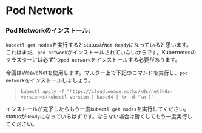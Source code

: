 # Pod Network
### Pod Networkのインストール:
`kubectl get nodes`を実行するとstatusが`Not Ready`になっていると思います。これはまだ、`pod network`がインストールされていないからです。Kubernetesのクラスターには必ず1つ`pod network`をインストールする必要があります。

今回はWeaveNetを使用します。マスター上で下記のコマンドを実行し、`pod network`をインストールしましょう。
> `kubectl apply -f "https://cloud.weave.works/k8s/net?k8s-version=$(kubectl version | base64 | tr -d '\n')"`

インストールが完了したらもう一度`kubectl get nodes`を実行してください。  
statusが`Ready`になっているはずです。ならない場合は暫くしてもう一度実行してください。